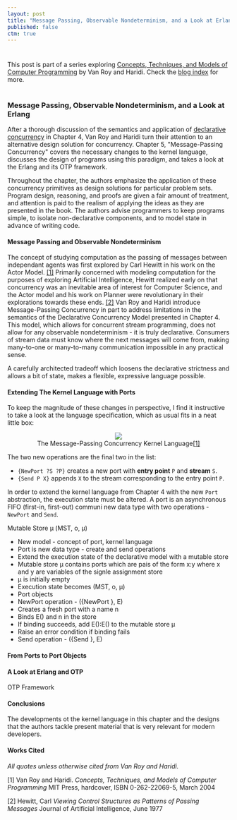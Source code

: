 ```yaml
---
layout: post
title: "Message Passing, Observable Nondeterminism, and a Look at Erlang"
published: false
ctm: true
---
```

# 

<div class="lead">This post is part of a series exploring <a href="http://www.info.ucl.ac.be/~pvr/book.html">Concepts, Techniques, and Models of Computer Programming</a> by Van Roy and Haridi. Check the <a href="/">blog index</a> for more.</div>

# 
### Message Passing, Observable Nondeterminism, and a Look at Erlang

After a thorough discussion of the semantics and application of <a href="http://michaelrbernste.in/2013/07/01/concurrency-made-simple.html">declarative concurrency</a> in Chapter 4, Van Roy and Haridi turn their attention to an alternative design solution for concurrency. Chapter 5, "Message-Passing Concurrency" covers the necessary changes to the kernel language, discusses the design of programs using this paradigm, and takes a look at the Erlang and its OTP framework.

Throughout the chapter, the authors emphasize the application of these concurrency primitives as design solutions for particular problem sets. Program design, reasoning, and proofs are given a fair amount of treatment, and attention is paid to the realism of applying the ideas as they are presented in the book. The authors advise programmers to keep programs simple, to isolate non-declarative components, and to model state in advance of writing code.

#### Message Passing and Observable Nondeterminism

The concept of studying computation as the passing of messages between independant agents was first explored by Carl Hewitt in his work on the Actor Model. <a href="#bib1">[1]</a> Primarily concerned with modeling computation for the purposes of exploring Artificial Intelligence, Hewitt realized early on that concurrency was an inevitable area of interest for Computer Science, and the Actor model and his work on Planner were revolutionary in their explorations towards these ends. <a href="#bib2">[2]</a> Van Roy and Haridi introduce Message-Passing Concurrency in part to address limitations in the semantics of the Declarative Concurrency Model presented in Chapter 4. This model, which allows for concurrent stream programming, does not allow for any observable nondeterminism - it is truly declarative. Consumers of stream data must know where the next messages will come from, making many-to-one or many-to-many communication impossible in any practical sense.

A carefully architected tradeoff which loosens the declarative strictness and allows a bit of state, makes a flexible, expressive language possible.

#### Extending The Kernel Language with Ports

To keep the magnitude of these changes in perspective, I find it instructive to take a look at the language specification, which as usual fits in a neat little box:

<center>
<img src="https://dl.dropboxusercontent.com/u/1401061/message_passing_kernel.png">
<div class="lead">The Message-Passing Concurrency Kernel Language<a href="#bib1">[1]</a></div>
</center>

The two new operations are the final two in the list:

* `{NewPort ?S ?P}` creates a new port with **entry point** `P` and **stream** `S`.
* `{Send P X}` appends `X` to the stream corresponding to the entry point `P`.


In order to extend the kernel language from Chapter 4 with the new `Port` abstraction, the execution state must be altered.
A port is an asynchronous FIFO (first-in, first-out) communi new data type with two operations - `NewPort` and `Send`.

Mutable Store μ (MST, o, μ)

* New model - concept of port, kernel language
* Port is new data type - create and send operations
* Extend the execution state of the declarative model with a mutable store
* Mutable store μ contains ports which are pais of the form x:y where x and y are variables of the signle assignment store
* μ is initially empty
* Execution state becomes (MST, o, μ)
* Port objects
* NewPort operation - ({NewPort <x> <y>}, E)
* Creates a fresh port with a name n
* Binds E(<y>) and n in the store
* If binding succeeds, add E(<y>):E(<x>) to the mutable store μ
* Raise an error condition if binding fails
* Send operation - ({Send <x> <y>}, E)
 
    

#### From Ports to Port Objects



#### A Look at Erlang and OTP

OTP Framework

#### Conclusions

The developments ot the kernel language in this chapter and the designs that the authors tackle present material that is very relevant for modern developers.

#### Works Cited

*All quotes unless otherwise cited from Van Roy and Haridi.*

<a id="bib1">[1]</a> Van Roy and Haridi. *Concepts, Techniques, and Models of Computer Programming* MIT Press, hardcover, ISBN 0-262-22069-5, March 2004

<a id="bib2">[2]</a> Hewitt, Carl *Viewing Control Structures as Patterns of Passing Messages* Journal of Artificial Intelligence, June 1977
